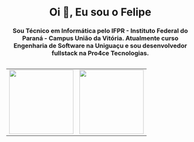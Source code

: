 <h1 align="center">Oi 👋, Eu sou o Felipe</h1>
<h3 align="center">Sou Técnico em Informática pelo IFPR - Instituto Federal do Paraná - Campus União da Vitória. Atualmente curso Engenharia de Software na Uniguaçu e sou desenvolvedor fullstack na Pro4ce Tecnologias.</h3>

<table align="left">
  <row>
    <td>
     <!-- Card -->
      <img height='172' src='https://github-readme-stats.vercel.app/api/top-langs/?username=feliperodriguees&layout=compact&theme=react'>
    </td>
    <td>
      <img height='172' src='https://github-readme-stats.vercel.app/api?username=feliperodriguees&show_icons=true&theme=react'>
    </td>
  </row>
</table> 
